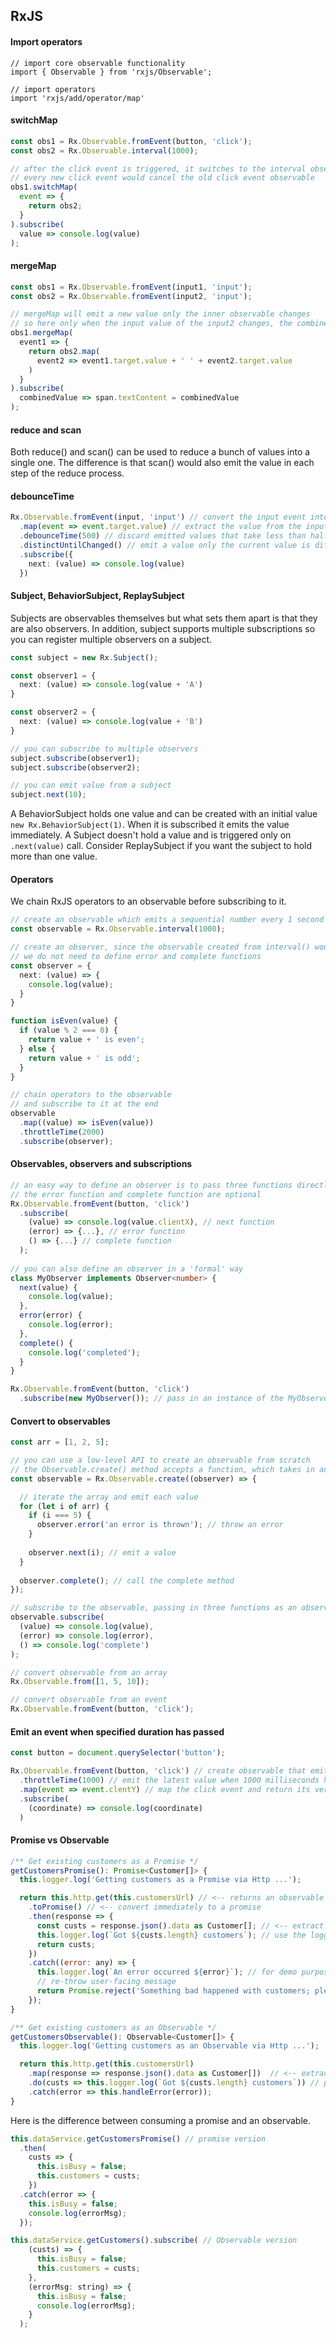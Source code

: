 ## RxJS

#### Import operators

```
// import core observable functionality
import { Observable } from 'rxjs/Observable';

// import operators
import 'rxjs/add/operator/map'
```

#### switchMap

```ts
const obs1 = Rx.Observable.fromEvent(button, 'click');
const obs2 = Rx.Observable.interval(1000);

// after the click event is triggered, it switches to the interval observable
// every new click event would cancel the old click event observable
obs1.switchMap(
  event => {
    return obs2;
  }
).subscribe(
  value => console.log(value)
);
```

#### mergeMap

```ts
const obs1 = Rx.Observable.fromEvent(input1, 'input');
const obs2 = Rx.Observable.fromEvent(input2, 'input');

// mergeMap will emit a new value only the inner observable changes
// so here only when the input value of the input2 changes, the combinedValue would change
obs1.mergeMap(
  event1 => {
    return obs2.map(
      event2 => event1.target.value + ' ' + event2.target.value
    )
  }
).subscribe(
  combinedValue => span.textContent = combinedValue
);
```

#### reduce and scan

Both reduce() and scan() can be used to reduce a bunch of values into a single one. The difference is that scan() would also emit the value in each step of the reduce process.

#### debounceTime

```ts
Rx.Observable.fromEvent(input, 'input') // convert the input event into an observable
  .map(event => event.target.value) // extract the value from the input field
  .debounceTime(500) // discard emitted values that take less than half a second between output
  .distinctUntilChanged() // emit a value only the current value is different with the last one
  .subscribe({
    next: (value) => console.log(value)
  })
```

#### Subject, BehaviorSubject, ReplaySubject

Subjects are observables themselves but what sets them apart is that they are also observers. In addition, subject supports multiple subscriptions so you can register multiple observers on a subject.

```ts
const subject = new Rx.Subject();

const observer1 = {
  next: (value) => console.log(value + 'A')
}

const observer2 = {
  next: (value) => console.log(value + 'B')
}

// you can subscribe to multiple observers
subject.subscribe(observer1);
subject.subscribe(observer2);

// you can emit value from a subject
subject.next(10);
```

A BehaviorSubject holds one value and can be created with an initial value `new Rx.BehaviorSubject(1)`. When it is subscribed it emits the value immediately. A Subject doesn't hold a value and is triggered only on `.next(value)` call. Consider ReplaySubject if you want the subject to hold more than one value.

#### Operators

We chain RxJS operators to an observable before subscribing to it.

```ts
// create an observable which emits a sequential number every 1 second
const observable = Rx.Observable.interval(1000);

// create an observer, since the observable created from interval() would never end and throw an error
// we do not need to define error and complete functions
const observer = {
  next: (value) => {
    console.log(value);
  }
}

function isEven(value) {
  if (value % 2 === 0) {
    return value + ' is even';
  } else {
    return value + ' is odd';
  }
}

// chain operators to the observable
// and subscribe to it at the end
observable
  .map((value) => isEven(value))
  .throttleTime(2000)
  .subscribe(observer);
```

#### Observables, observers and subscriptions

```ts
// an easy way to define an observer is to pass three functions directly to the subscription
// the error function and complete function are optional
Rx.Observable.fromEvent(button, 'click')
  .subscribe(
    (value) => console.log(value.clientX), // next function
    (error) => {...}, // error function
    () => {...} // complete function
  );
  
// you can also define an observer in a 'formal' way
class MyObserver implements Observer<number> {
  next(value) {
    console.log(value);
  },
  error(error) {
    console.log(error);
  },
  complete() {
    console.log('completed');
  }
}

Rx.Observable.fromEvent(button, 'click')
  .subscribe(new MyObserver()); // pass in an instance of the MyObserver
```

#### Convert to observables

```ts
const arr = [1, 2, 5];

// you can use a low-level API to create an observable from scratch
// the Observable.create() method accepts a function, which takes in an observer object that has methods like next(), error() and complete()
const observable = Rx.Observable.create((observer) => {

  // iterate the array and emit each value
  for (let i of arr) {
    if (i === 5) {
      observer.error('an error is thrown'); // throw an error
    }
    
    observer.next(i); // emit a value
  }
  
  observer.complete(); // call the complete method
});

// subscribe to the observable, passing in three functions as an observer
observable.subscribe(
  (value) => console.log(value),
  (error) => console.log(error),
  () => console.log('complete')
);
```

```ts
// convert observable from an array
Rx.Observable.from([1, 5, 10]);

// convert observable from an event
Rx.Observable.fromEvent(button, 'click');
```

#### Emit an event when specified duration has passed

```ts
const button = document.querySelector('button');

Rx.Observable.fromEvent(button, 'click') // create observable that emits click events
  .throttleTime(1000) // emit the latest value when 1000 milliseconds has passed
  .map(event => event.clentY) // map the click event and return its vertical coordinate
  .subscribe(
    (coordinate) => console.log(coordinate)
  )
```

#### Promise vs Observable

```js
/** Get existing customers as a Promise */
getCustomersPromise(): Promise<Customer[]> {
  this.logger.log('Getting customers as a Promise via Http ...');

  return this.http.get(this.customersUrl) // <-- returns an observable
    .toPromise() // <-- convert immediately to a promise
    .then(response => {
      const custs = response.json().data as Customer[]; // <-- extract data from the response
      this.logger.log(`Got ${custs.length} customers`); // use the logger service
      return custs;
    })
    .catch((error: any) => {
      this.logger.log(`An error occurred ${error}`); // for demo purposes only
      // re-throw user-facing message
      return Promise.reject('Something bad happened with customers; please check the console');
    });
}

/** Get existing customers as an Observable */
getCustomersObservable(): Observable<Customer[]> {
  this.logger.log('Getting customers as an Observable via Http ...');

  return this.http.get(this.customersUrl)
    .map(response => response.json().data as Customer[])  // <-- extract data
    .do(custs => this.logger.log(`Got ${custs.length} customers`)) // produce some side-effect
    .catch(error => this.handleError(error));
}
```

Here is the difference between consuming a promise and an observable.

```js
this.dataService.getCustomersPromise() // promise version
  .then(
    custs => {
      this.isBusy = false;
      this.customers = custs;
    })
  .catch(error => {
    this.isBusy = false;
    console.log(errorMsg);
  });

this.dataService.getCustomers().subscribe( // Observable version
    (custs) => {
      this.isBusy = false;
      this.customers = custs;
    },
    (errorMsg: string) => {
      this.isBusy = false;
      console.log(errorMsg);
    }
  );
```
